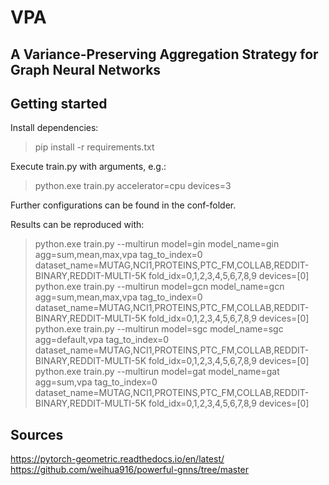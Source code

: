 # VPA 
## A Variance-Preserving Aggregation Strategy for Graph Neural Networks



## Getting started

Install dependencies:
> pip install -r requirements.txt

Execute train.py with arguments, e.g.:
> python.exe train.py accelerator=cpu devices=3

Further configurations can be found in the conf-folder.

Results can be reproduced with:
>python.exe train.py --multirun model=gin model_name=gin agg=sum,mean,max,vpa tag_to_index=0 dataset_name=MUTAG,NCI1,PROTEINS,PTC_FM,COLLAB,REDDIT-BINARY,REDDIT-MULTI-5K fold_idx=0,1,2,3,4,5,6,7,8,9 devices=[0]
>python.exe train.py --multirun model=gcn model_name=gcn agg=sum,mean,max,vpa tag_to_index=0 dataset_name=MUTAG,NCI1,PROTEINS,PTC_FM,COLLAB,REDDIT-BINARY,REDDIT-MULTI-5K fold_idx=0,1,2,3,4,5,6,7,8,9 devices=[0]
>python.exe train.py --multirun model=sgc model_name=sgc agg=default,vpa tag_to_index=0 dataset_name=MUTAG,NCI1,PROTEINS,PTC_FM,COLLAB,REDDIT-BINARY,REDDIT-MULTI-5K fold_idx=0,1,2,3,4,5,6,7,8,9 devices=[0]
>python.exe train.py --multirun model=gat model_name=gat agg=sum,vpa tag_to_index=0 dataset_name=MUTAG,NCI1,PROTEINS,PTC_FM,COLLAB,REDDIT-BINARY,REDDIT-MULTI-5K fold_idx=0,1,2,3,4,5,6,7,8,9 devices=[0]

## Sources

https://pytorch-geometric.readthedocs.io/en/latest/
https://github.com/weihua916/powerful-gnns/tree/master
